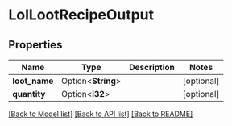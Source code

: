 # LolLootRecipeOutput

## Properties

Name | Type | Description | Notes
------------ | ------------- | ------------- | -------------
**loot_name** | Option<**String**> |  | [optional]
**quantity** | Option<**i32**> |  | [optional]

[[Back to Model list]](../README.md#documentation-for-models) [[Back to API list]](../README.md#documentation-for-api-endpoints) [[Back to README]](../README.md)


